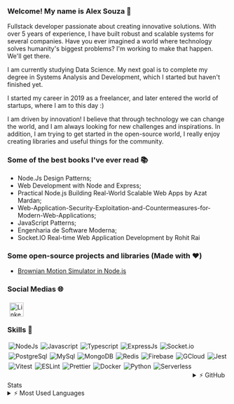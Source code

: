 ### Welcome! My name is Alex Souza 🎯

Fullstack developer passionate about creating innovative solutions. With over 5 years of experience, I have built robust and scalable systems for several companies. Have you ever imagined a world where technology solves humanity's biggest problems? I'm working to make that happen. We'll get there.

I am currently studying Data Science. My next goal is to complete my degree in Systems Analysis and Development, which I started but haven't finished yet.

I started my career in 2019 as a freelancer, and later entered the world of startups, where I am to this day :)

I am driven by innovation! I believe that through technology we can change the world, and I am always looking for new challenges and inspirations. In addition, I am trying to get started in the open-source world, I really enjoy creating libraries and useful things for the community.

### Some of the best books I've ever read 📚

- Node.Js Design Patterns;
- Web Development with Node and Express;
- Practical Node.js Building Real-World Scalable Web Apps by Azat Mardan;
- Web-Application-Security-Exploitation-and-Countermeasures-for-Modern-Web-Applications;
- JavaScript Patterns;
- Engenharia de Software Moderna;
- Socket.IO Real-time Web Application Development by Rohit Rai

### Some open-source projects and libraries (Made with ❤️)

- [Brownian Motion Simulator in Node.js](https://github.com/Allex6/brownian)

### Social Medias 🌐

[<img align="left" alt="LinkedIn" width="32px" style="margin: 5px;" src="https://cdn.jsdelivr.net/npm/simple-icons@v3/icons/linkedin.svg" />](https://www.linkedin.com/in/alex-s-fran%C3%A7a/)

<br />
<br />

### Skills 🎨

<img align="left" alt="NodeJs" style="margin: 3px;" src="https://img.shields.io/badge/Node.js-339933?style=for-the-badge&logo=nodedotjs&logoColor=white" />
<img align="left" alt="Javascript" style="margin: 3px;" src="https://img.shields.io/badge/JavaScript-323330?style=for-the-badge&logo=javascript&logoColor=F7DF1E" />
<img align="left" alt="Typescript" style="margin: 3px;" src="https://img.shields.io/badge/TypeScript-3178C6?style=for-the-badge&logo=typescript&logoColor=white" />
<img align="left" alt="ExpressJs" style="margin: 3px;" src="https://img.shields.io/badge/Express.js-000000?style=for-the-badge&logo=express&logoColor=white" />
<img align="left" alt="Socket.io" style="margin: 3px;" src="https://img.shields.io/badge/Socket.io-010101?&style=for-the-badge&logo=Socket.io&logoColor=white" />
<img align="left" alt="PostgreSql" style="margin: 3px;" src="https://img.shields.io/badge/postgresql-4169e1?style=for-the-badge&logo=postgresql&logoColor=white" />
<img align="left" alt="MySql" style="margin: 3px;" src="https://img.shields.io/badge/MySQL-4479A1?style=for-the-badge&logo=mysql&logoColor=white" />
<img align="left" alt="MongoDB" style="margin: 3px;" src="https://img.shields.io/badge/MongoDB-4EA94B?style=for-the-badge&logo=mongodb&logoColor=white" />
<img align="left" alt="Redis" style="margin: 3px;" src="https://img.shields.io/badge/redis-%23DD0031.svg?&style=for-the-badge&logo=redis&logoColor=white" />
<img align="left" alt="Firebase" style="margin: 3px;" src="https://img.shields.io/badge/firebase-ffca28?style=for-the-badge&logo=firebase&logoColor=black" />
<img align="left" alt="GCloud" style="margin: 3px;" src="https://img.shields.io/badge/Google_Cloud-4285F4?style=for-the-badge&logo=google-cloud&logoColor=white" />
<img align="left" alt="Jest" style="margin: 3px;" src="https://img.shields.io/badge/Jest-C21325?style=for-the-badge&logo=jest&logoColor=white" />
<img align="left" alt="Vitest" style="margin: 3px;" src="https://img.shields.io/badge/vitest-6E9F18?style=for-the-badge&logo=vitest&logoColor=white" />
<img align="left" alt="ESLint" style="margin: 3px;" src="https://img.shields.io/badge/eslint-3A33D1?style=for-the-badge&logo=eslint&logoColor=white" />
<img align="left" alt="Prettier" style="margin: 3px;" src="https://img.shields.io/badge/code%20style-prettier-F7B93E?logo=Prettier" />
<img align="left" alt="Docker" style="margin: 3px;" src="https://img.shields.io/badge/docker-257bd6?style=for-the-badge&logo=docker&logoColor=white" />
<img align="left" alt="Python" style="margin: 3px;" src="https://img.shields.io/badge/python-3670A0?style=for-the-badge&logo=python&logoColor=ffdd54" />
<img align="left" alt="Serverless" style="margin: 3px;" src="https://img.shields.io/static/v1?style=for-the-badge&message=Serverless&color=FD5750&logo=Serverless&logoColor=FFFFFF&label=" />

<br />
<br />
<br />
<br />

<details>
  <summary>⚡️ GitHub Stats</summary>

  <img align="left" alt="Alex's GitHub Stats" src="https://github-readme-stats.vercel.app/api?username=Allex6&show_icons=true&hide_border=true" />

</details>

<details>
  <summary>⚡️ Most Used Languages</summary>

<img align="left" alt="Alex's GitHub Top Languages" src="https://github-readme-stats.vercel.app/api/top-langs/?username=Allex6" />

</details>
